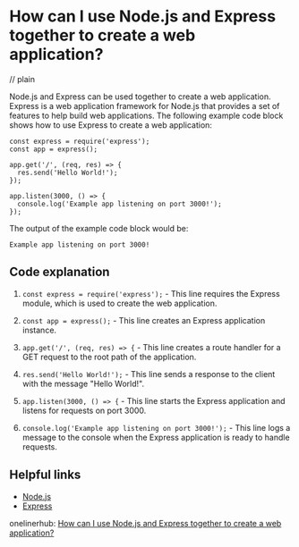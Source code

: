# How can I use Node.js and Express together to create a web application?
// plain

Node.js and Express can be used together to create a web application. Express is a web application framework for Node.js that provides a set of features to help build web applications. The following example code block shows how to use Express to create a web application:

```
const express = require('express');
const app = express();

app.get('/', (req, res) => {
  res.send('Hello World!');
});

app.listen(3000, () => {
  console.log('Example app listening on port 3000!');
});
```

The output of the example code block would be:
```
Example app listening on port 3000!
```

## Code explanation


1. `const express = require('express');` - This line requires the Express module, which is used to create the web application.

2. `const app = express();` - This line creates an Express application instance.

3. `app.get('/', (req, res) => {` - This line creates a route handler for a GET request to the root path of the application.

4. `res.send('Hello World!');` - This line sends a response to the client with the message "Hello World!".

5. `app.listen(3000, () => {` - This line starts the Express application and listens for requests on port 3000.

6. `console.log('Example app listening on port 3000!');` - This line logs a message to the console when the Express application is ready to handle requests.

## Helpful links

- [Node.js](https://nodejs.org/en/)
- [Express](https://expressjs.com/)

onelinerhub: [How can I use Node.js and Express together to create a web application?](https://onelinerhub.com/expressjs/how-can-i-use-node-js-and-express-together-to-create-a-web-application)